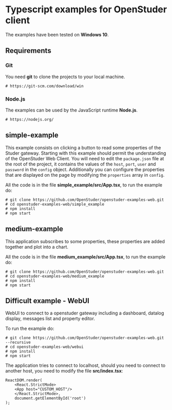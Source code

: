 # Typescript examples for OpenStuder client

The examples have been tested on **Windows 10**.

## Requirements

### Git

You need **git** to clone the projects to your local machine.

	# https://git-scm.com/download/win

### Node.js

The examples can be used by the JavaScript runtime **Node.js**.

	# https://nodejs.org/
	
## simple-example

This example consists on clicking a button to read some properties of the Studer gateway. Starting with this example should permit the understanding of the OpenStuder Web Client.
You will need to edit the `package.json` file at the root of the project, it contains the values of the `host`, `port`, `user` and `password`  in the `config` object. Additionally 
you can configure the properties that are displayed on the page by modifying the `properties` array in `config`.

All the code is in the file **simple_example/src/App.tsx**, to run the example do:

	# git clone https://github.com/OpenStuder/openstuder-examples-web.git
	# cd openstuder-examples-web/simple_example
	# npm install
	# npm start

## medium-example

This application subscribes to some properties, these properties are added together and plot into a chart.

All the code is in the file **medium_example/src/App.tsx**, to run the example do:

	# git clone https://github.com/OpenStuder/openstuder-examples-web.git
	# cd openstuder-examples-web/medium_example
	# npm install
	# npm start
	
## Difficult example - WebUI

WebUI to connect to a openstuder gateway including a dashboard, datalog display, messages list and property editor.

To run the example do:

	# git clone https://github.com/OpenStuder/openstuder-examples-web.git --recursive
	# cd openstuder-examples-web/webui
	# npm install
	# npm start
	
The application tries to connect to localhost, should you need to connect to another host, you need to modify the file **src/index.tsx**:

	ReactDOM.render(
		<React.StrictMode>
		<App host="CUSTOM_HOST"/>
		</React.StrictMode>,
		document.getElementById('root')
	);
